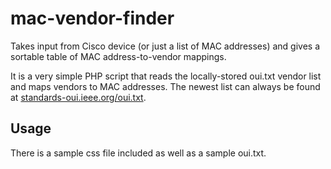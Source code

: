 # mac-vendor-finder
Takes input from Cisco device (or just a list of MAC addresses) and gives a sortable table of MAC address-to-vendor mappings.

It is a very simple PHP script that reads the locally-stored oui.txt vendor list and maps vendors to MAC addresses.
The newest list can always be found at [standards-oui.ieee.org/oui.txt](http://standards-oui.ieee.org/oui.txt).

## Usage
There is a sample css file included as well as a sample oui.txt.
